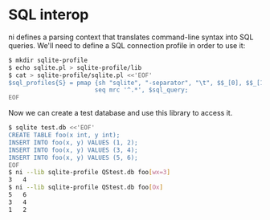 # SQL interop
ni defines a parsing context that translates command-line syntax into SQL
queries. We'll need to define a SQL connection profile in order to use it:

```bash
$ mkdir sqlite-profile
$ echo sqlite.pl > sqlite-profile/lib
$ cat > sqlite-profile/sqlite.pl <<'EOF'
$sql_profiles{S} = pmap {sh "sqlite", "-separator", "\t", $$_[0], $$_[1]}
                        seq mrc '^.*', $sql_query;
EOF
```

Now we can create a test database and use this library to access it.

```bash
$ sqlite test.db <<'EOF'
CREATE TABLE foo(x int, y int);
INSERT INTO foo(x, y) VALUES (1, 2);
INSERT INTO foo(x, y) VALUES (3, 4);
INSERT INTO foo(x, y) VALUES (5, 6);
EOF
$ ni --lib sqlite-profile QStest.db foo[wx=3]
3	4
$ ni --lib sqlite-profile QStest.db foo[Ox]
5	6
3	4
1	2
```
